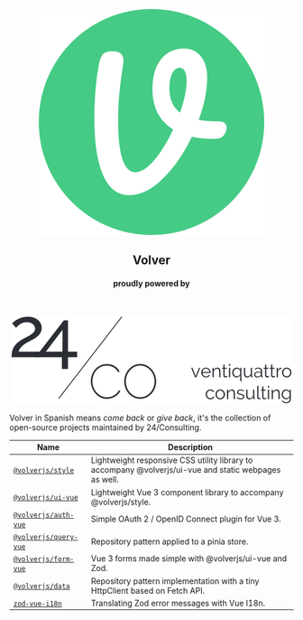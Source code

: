 <div align="center">
  
[![volverjs](./volverjs.svg)](https://volverjs.github.io)

## Volver

#### proudly powered by

<br>

[![24/Consulting](./24consulting.svg)](https://24consulting.it)
<br>

</div>

Volver in Spanish means _come back_ or _give back_, it's the collection of open-source projects maintained by 24/Consulting.

| Name                                                           | Description                                                                                           |
| -------------------------------------------------------------- | ----------------------------------------------------------------------------------------------------- |
| [`@volverjs/style`](https://github.com/volverjs/style)         | Lightweight responsive CSS utility library to accompany @volverjs/ui-vue and static webpages as well. |
| [`@volverjs/ui-vue`](https://github.com/volverjs/ui-vue)       | Lightweight Vue 3 component library to accompany @volverjs/style.                                     |
| [`@volverjs/auth-vue`](https://github.com/volverjs/auth-vue)   | Simple OAuth 2 / OpenID Connect plugin for Vue 3.                                                     |
| [`@volverjs/query-vue`](https://github.com/volverjs/query-vue) | Repository pattern applied to a pinia store.                                                          |
| [`@volverjs/form-vue`](https://github.com/volverjs/form-vue)   | Vue 3 forms made simple with @volverjs/ui-vue and Zod.                                                |
| [`@volverjs/data`](https://github.com/volverjs/data)           | Repository pattern implementation with a tiny HttpClient based on Fetch API.                          |
| [`zod-vue-i18n`](https://github.com/volverjs/zod-vue-i18n)     | Translating Zod error messages with Vue I18n.                                                         |
